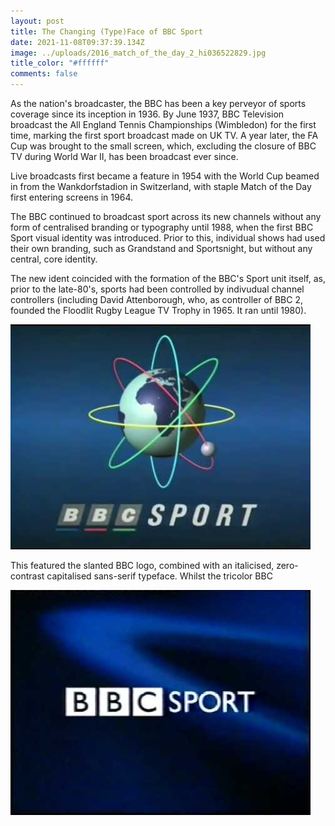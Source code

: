 ```yaml
---
layout: post
title: The Changing (Type)Face of BBC Sport
date: 2021-11-08T09:37:39.134Z
image: ../uploads/2016_match_of_the_day_2_hi036522829.jpg
title_color: "#ffffff"
comments: false
---
```

As the nation's broadcaster, the BBC has been a key perveyor of sports coverage since its inception in 1936. By June 1937, BBC Television broadcast the All England Tennis Championships (Wimbledon) for the first time, marking the first sport broadcast made on UK TV. A year later, the FA Cup was brought to the small screen, which, excluding the closure of BBC TV during World War II, has been broadcast ever since.

Live broadcasts first became a feature in 1954 with the World Cup beamed in from the Wankdorfstadion in Switzerland, with staple Match of the Day first entering screens in 1964.

The BBC continued to broadcast sport across its new channels without any form of centralised branding or typography until 1988, when the first BBC Sport visual identity was introduced. Prior to this, individual shows had used their own branding, such as Grandstand and Sportsnight, but without any central, core identity. 

The new ident coincided with the formation of the BBC's Sport unit itself, as, prior to the late-80's, sports had been controlled by indivudual channel controllers (including David Attenborough, who, as controller of BBC 2, founded the Floodlit Rugby League TV Trophy in 1965. It ran until 1980).

![](../uploads/hqdefault.jpg "BBC Sport's first ident, 1988-1992")

This featured the slanted BBC logo, combined with an italicised, zero-contrast capitalised sans-serif typeface. Whilst the tricolor BBC





![](../uploads/hqdefault-3.jpg "BBC Sport Logo ")